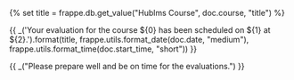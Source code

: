 {% set title = frappe.db.get_value("Hublms Course", doc.course, "title") %}
<p> {{ _('Your evaluation for the course ${0} has been scheduled on ${1} at ${2}.').format(title, frappe.utils.format_date(doc.date, "medium"), frappe.utils.format_time(doc.start_time, "short")) }}</p>
<p> {{ _("Please prepare well and be on time for the evaluations.") }} </p>
